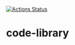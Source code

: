 [![Actions Status](https://github.com/xinyu-zheng/code-library/workflows/verify/badge.svg)](https://github.com/xinyu-zheng/code-library/actions)

# code-library
